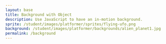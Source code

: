 ```yaml
---
layout: base
title: Background with Object
description: Use JavaScript to have an in-motion background.
sprite: /student/images/platformer/sprites/flying-ufo.png
background: /student/images/platformer/backgrounds/alien_planet1.jpg
permalink: /background
---
```


<canvas id="world"></canvas>

<script>
  // Get canvas and context
  const canvas = document.getElementById("world");
  const ctx = canvas.getContext('2d');
  canvas.width = window.innerWidth;
  canvas.height = window.innerHeight;

  // Load images
  const backgroundImg = new Image();
  const spriteImg = new Image();

  backgroundImg.src = '{{ page.background | relative_url }}';
  spriteImg.src = '{{ page.sprite | relative_url }}';

  let imagesLoaded = 0;

  backgroundImg.onload = function() {
    console.log('Background loaded:', backgroundImg.src);
    imagesLoaded++;
    startGameWorld();
  };
  backgroundImg.onerror = function() {
    console.error('Background failed to load:', backgroundImg.src);
  };

  spriteImg.onload = function() {
    console.log('Sprite loaded:', spriteImg.src);
    imagesLoaded++;
    startGameWorld();
  };
  spriteImg.onerror = function() {
    console.error('Sprite failed to load:', spriteImg.src);
  };

  function startGameWorld() {
    if (imagesLoaded < 2) return;

    class GameObject {
      constructor(image, width, height, x = 0, y = 0, speedRatio = 0) {
        this.image = image;
        this.width = width;
        this.height = height;
        this.x = x;
        this.y = y;
        this.speedRatio = speedRatio;
        this.speed = GameWorld.gameSpeed * this.speedRatio;
      }
      update() {}
      draw(ctx) {
        ctx.drawImage(this.image, this.x, this.y, this.width, this.height);
      }
    }

    class Background extends GameObject {
      constructor(image, gameWorld) {
        super(image, gameWorld.width, gameWorld.height, 0, 0, 0.1);
      }
      update() {
        this.x = (this.x - this.speed) % this.width;
      }
      draw(ctx) {
        ctx.drawImage(this.image, this.x, this.y, this.width, this.height);
        ctx.drawImage(this.image, this.x + this.width, this.y, this.width, this.height);
      }
    }

    class Player extends GameObject {
      constructor(image, gameWorld) {
        const width = image.naturalWidth / 2;
        const height = image.naturalHeight / 2;
        const x = (gameWorld.width - width) / 2;
        const y = (gameWorld.height - height) / 2;
        super(image, width, height, x, y);
        this.baseY = y;
        this.frame = 0;
      }
      update() {
        this.y = this.baseY + Math.sin(this.frame * 0.05) * 20;
        this.frame++;
      }
    }

    class GameWorld {
      static gameSpeed = 5;
      constructor(backgroundImg, spriteImg) {
        this.canvas = canvas;
        this.ctx = ctx;
        this.width = canvas.width;
        this.height = canvas.height;

        this.objects = [
          new Background(backgroundImg, this),
          new Player(spriteImg, this)
        ];
      }

      gameLoop() {
        this.ctx.clearRect(0, 0, this.width, this.height);
        for (const obj of this.objects) {
          obj.update();
          obj.draw(this.ctx);
        }
        requestAnimationFrame(this.gameLoop.bind(this));
      }

      start() {
        this.gameLoop();
      }
    }

    const world = new GameWorld(backgroundImg, spriteImg);
    world.start();
  }
</script>